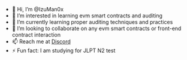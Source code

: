 - 👋 Hi, I’m @IzuMan0x
- 👀 I’m interested in learning evm smart contracts and auditing
- 🌱 I’m currently learning proper auditing techniques and practices
- 💞️ I’m looking to collaborate on any evm smart contracts or front-end contract interaction 
- 📫 Reach me at [Discord](https://discord.com/invite/x4VeGmqDMh)
- ⚡ Fun fact: I am studying for JLPT N2 test

<!---
IzuMan0x/IzuMan0x is a ✨ special ✨ repository because its `README.md` (this file) appears on your GitHub profile.
You can click the Preview link to take a look at your changes.
--->

